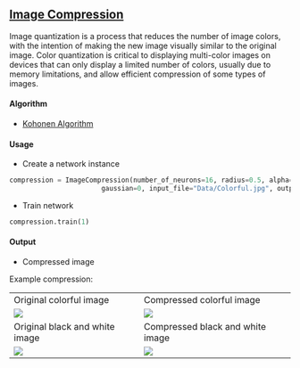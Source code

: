 ## [Image Compression](https://github.com/JuliaSzymanska/Artificial-Intelligence/blob/master/Image_compression/ImageCompression.py)
Image quantization is a process that reduces the number of image colors, with the intention of making the new image visually similar to the original image. Color quantization is critical to displaying multi-color images on devices that can only display a limited number of colors, usually due to memory limitations, and allow efficient compression of some types of images.

#### Algorithm
* [Kohonen Algorithm](https://github.com/JuliaSzymanska/Artificial-Intelligence/blob/master/SOM/KohonenMap.py)

#### Usage

* Create a network instance
```python
compression = ImageCompression(number_of_neurons=16, radius=0.5, alpha=0.5,
                       gaussian=0, input_file="Data/Colorful.jpg", output_file=".readme/CompressedColorful.jpeg")
```

* Train network
```python
compression.train(1)
```

#### Output
* Compressed image

Example compression:

<table  cellpadding="0" cellspacing="0" border="0">
  <tr>
    <td align="centre">Original colorful image</td>
    <td align="centre">Compressed colorful image</td>
  </tr>
  <tr>
    <td><img src="https://github.com/JuliaSzymanska/Artificial-Intelligence/blob/master/Image_compression/Data/Colorful.jpg"></td>
    <td><img src="https://github.com/JuliaSzymanska/Artificial-Intelligence/blob/master/Image_compression/.readme/CompressedColorful.jpeg"></td>
  </tr>
    <tr>
    <td align="centre">Original black and white image</td>
    <td align="centre">Compressed black and white image</td>
  </tr>
  <tr>
    <td><img src="https://github.com/JuliaSzymanska/Artificial-Intelligence/blob/master/Image_compression/Data/BlackAndWhite.jpg"></td>
    <td><img src="https://github.com/JuliaSzymanska/Artificial-Intelligence/blob/master/Image_compression/.readme/CompressedBlackAndWhite.jpeg"></td>
  </tr>
 </table>